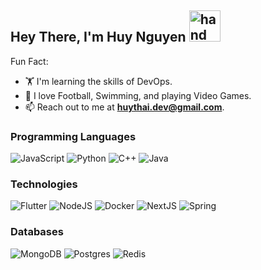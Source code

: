 <h2>
   Hey There, I'm Huy Nguyen
  <img src="https://raw.githubusercontent.com/nixin72/nixin72/master/wave.gif" alt="hand" height="50" width="50" />
</h2>

Fun Fact:
- 🏋️ I'm learning the skills of DevOps.
- 🌱 I love Football, Swimming, and playing Video Games.
- 📫 Reach out to me at **huythai.dev@gmail.com**.

### Programming Languages
![JavaScript](https://img.shields.io/badge/javascript-grey?style=for-the-badge&logo=javascript)
![Python](https://img.shields.io/badge/python-grey?style=for-the-badge&logo=python)
![C++](https://img.shields.io/badge/c++-grey?style=for-the-badge&logo=cplusplus)
![Java](https://img.shields.io/badge/java-grey?style=for-the-badge&logo=openjdk)

### Technologies
![Flutter](https://img.shields.io/badge/Flutter-black?style=for-the-badge&logo=flutter)
![NodeJS](https://img.shields.io/badge/NodeJS-black?style=for-the-badge&logo=node.js)
![Docker](https://img.shields.io/badge/Docker-black?style=for-the-badge&logo=docker)
![NextJS](https://img.shields.io/badge/NextJS-black?style=for-the-badge&logo=next.js)
![Spring](https://img.shields.io/badge/Spring-black?style=for-the-badge&logo=spring)

### Databases
![MongoDB](https://img.shields.io/badge/MongoDB-grey?style=for-the-badge&logo=mongodb)
![Postgres](https://img.shields.io/badge/Postgres-grey?style=for-the-badge&logo=postgresql)
![Redis](https://img.shields.io/badge/Redis-grey?style=for-the-badge&logo=redis)
